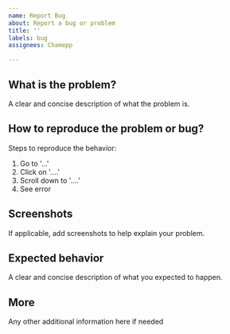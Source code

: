 ```yaml
---
name: Report Bug
about: Report a bug or problem
title: ''
labels: bug
assignees: Chamepp

---
```


## What is the problem?
A clear and concise description of what the problem is.

## How to reproduce the problem or bug?
Steps to reproduce the behavior:
1. Go to '...'
2. Click on '....'
3. Scroll down to '....'
4. See error

## Screenshots
If applicable, add screenshots to help explain your problem.

## Expected behavior
A clear and concise description of what you expected to happen.

## More
Any other additional information here if needed

